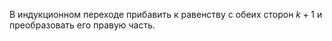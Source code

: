 В индукционном переходе прибавить к равенству с обеих сторон $k+1$ и преобразовать его правую часть.